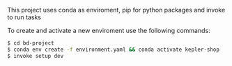 This project uses conda as enviroment, pip for python packages and invoke to run tasks

To create and activate a new enviroment use the following commands:

```sh
$ cd bd-project
$ conda env create -f environment.yaml && conda activate kepler-shop
$ invoke setup dev
```
